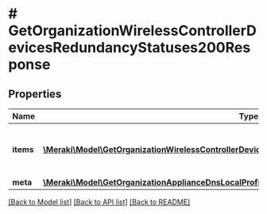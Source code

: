 # # GetOrganizationWirelessControllerDevicesRedundancyStatuses200Response

## Properties

Name | Type | Description | Notes
------------ | ------------- | ------------- | -------------
**items** | [**\Meraki\Model\GetOrganizationWirelessControllerDevicesRedundancyStatuses200ResponseItemsInner[]**](GetOrganizationWirelessControllerDevicesRedundancyStatuses200ResponseItemsInner.md) | Wireless LAN controller redundancy statuses | [optional]
**meta** | [**\Meraki\Model\GetOrganizationApplianceDnsLocalProfilesAssignments200ResponseMeta**](GetOrganizationApplianceDnsLocalProfilesAssignments200ResponseMeta.md) |  | [optional]

[[Back to Model list]](../../README.md#models) [[Back to API list]](../../README.md#endpoints) [[Back to README]](../../README.md)
